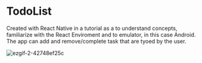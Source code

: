 # TodoList 

Created with React Native in a tutorial as a to understand concepts, familiarize with the React Enviroment and 
to emulator, in this case Android. The app can add and remove/complete task that are tyoed by the user.



![ezgif-2-42748ef25c](https://user-images.githubusercontent.com/65458679/193944785-da7fc25d-0325-4a86-8d0e-ec514b29e7f9.gif)
